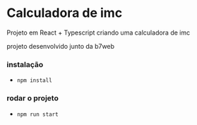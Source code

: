 # Calculadora de imc

Projeto em React + Typescript criando uma calculadora de imc 
 
projeto desenvolvido junto da b7web

### instalação
- `npm install`

### rodar o projeto
- `npm run start`